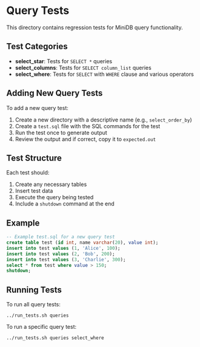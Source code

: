 # Query Tests

This directory contains regression tests for MiniDB query functionality.

## Test Categories

- **select_star**: Tests for `SELECT *` queries
- **select_columns**: Tests for `SELECT column_list` queries
- **select_where**: Tests for `SELECT` with `WHERE` clause and various operators

## Adding New Query Tests

To add a new query test:

1. Create a new directory with a descriptive name (e.g., `select_order_by`)
2. Create a `test.sql` file with the SQL commands for the test
3. Run the test once to generate output
4. Review the output and if correct, copy it to `expected.out`

## Test Structure

Each test should:

1. Create any necessary tables
2. Insert test data
3. Execute the query being tested
4. Include a `shutdown` command at the end

## Example

```sql
-- Example test.sql for a new query test
create table test (id int, name varchar(20), value int);
insert into test values (1, 'Alice', 100);
insert into test values (2, 'Bob', 200);
insert into test values (3, 'Charlie', 300);
select * from test where value > 150;
shutdown;
```

## Running Tests

To run all query tests:
```
../run_tests.sh queries
```

To run a specific query test:
```
../run_tests.sh queries select_where
```